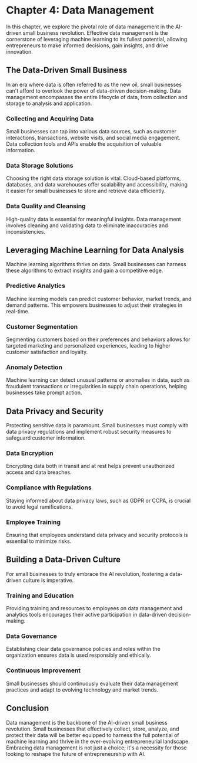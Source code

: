 Chapter 4: Data Management
==========================

In this chapter, we explore the pivotal role of data management in the AI-driven small business revolution. Effective data management is the cornerstone of leveraging machine learning to its fullest potential, allowing entrepreneurs to make informed decisions, gain insights, and drive innovation.

The Data-Driven Small Business
------------------------------

In an era where data is often referred to as the new oil, small businesses can't afford to overlook the power of data-driven decision-making. Data management encompasses the entire lifecycle of data, from collection and storage to analysis and application.

### **Collecting and Acquiring Data**

Small businesses can tap into various data sources, such as customer interactions, transactions, website visits, and social media engagement. Data collection tools and APIs enable the acquisition of valuable information.

### **Data Storage Solutions**

Choosing the right data storage solution is vital. Cloud-based platforms, databases, and data warehouses offer scalability and accessibility, making it easier for small businesses to store and retrieve data efficiently.

### **Data Quality and Cleansing**

High-quality data is essential for meaningful insights. Data management involves cleaning and validating data to eliminate inaccuracies and inconsistencies.

Leveraging Machine Learning for Data Analysis
---------------------------------------------

Machine learning algorithms thrive on data. Small businesses can harness these algorithms to extract insights and gain a competitive edge.

### **Predictive Analytics**

Machine learning models can predict customer behavior, market trends, and demand patterns. This empowers businesses to adjust their strategies in real-time.

### **Customer Segmentation**

Segmenting customers based on their preferences and behaviors allows for targeted marketing and personalized experiences, leading to higher customer satisfaction and loyalty.

### **Anomaly Detection**

Machine learning can detect unusual patterns or anomalies in data, such as fraudulent transactions or irregularities in supply chain operations, helping businesses take prompt action.

Data Privacy and Security
-------------------------

Protecting sensitive data is paramount. Small businesses must comply with data privacy regulations and implement robust security measures to safeguard customer information.

### **Data Encryption**

Encrypting data both in transit and at rest helps prevent unauthorized access and data breaches.

### **Compliance with Regulations**

Staying informed about data privacy laws, such as GDPR or CCPA, is crucial to avoid legal ramifications.

### **Employee Training**

Ensuring that employees understand data privacy and security protocols is essential to minimize risks.

Building a Data-Driven Culture
------------------------------

For small businesses to truly embrace the AI revolution, fostering a data-driven culture is imperative.

### **Training and Education**

Providing training and resources to employees on data management and analytics tools encourages their active participation in data-driven decision-making.

### **Data Governance**

Establishing clear data governance policies and roles within the organization ensures data is used responsibly and ethically.

### **Continuous Improvement**

Small businesses should continuously evaluate their data management practices and adapt to evolving technology and market trends.

Conclusion
----------

Data management is the backbone of the AI-driven small business revolution. Small businesses that effectively collect, store, analyze, and protect their data will be better equipped to harness the full potential of machine learning and thrive in the ever-evolving entrepreneurial landscape. Embracing data management is not just a choice; it's a necessity for those looking to reshape the future of entrepreneurship with AI.
